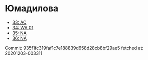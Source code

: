 # Юмадилова
- [33: AC](33.md)
- [34: WA 01](34.md)
- [35: NA](35.md)
- [36: NA](36.md)

Commit: 935f1fc319faf1c7e188839d658d28cb8bf29ae5
 fetched at: 20201203-003311
